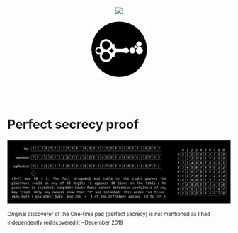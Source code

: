 <p align="center">
  <img src="https://raw.githubusercontent.com/compromise-evident/passOTP/main/Other/Terminal_641e1f912ab957c8bbfe8ae2849fe37d.png">
</p>

<p align="center">
  <img src="https://raw.githubusercontent.com/compromise-evident/falseOTP/main/Other/falseOTP_icon_3f96b83c817b29a752b375ca8f1bef44.png" width="125">
</p>

<br>
<br>

# Perfect secrecy proof

<p align="center">
  <img src="https://raw.githubusercontent.com/compromise-evident/passOTP/main/Other/Perfect_secrecy_proof.png">
</p>

<sup>Original discoverer of the One-time pad (perfect secrecy) is not mentioned as I had independently rediscovered it ~December 2019</sup>
